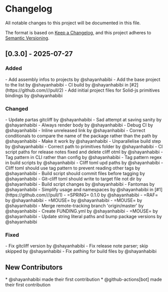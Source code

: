 
# Changelog

All notable changes to this project will be documented in this file.

The format is based on [Keep a Changelog](https://keepachangelog.com/en/1.0.0/),
and this project adheres to [Semantic Versioning](https://semver.org/spec/v2.0.0.html).

## [0.3.0] - 2025-07-27

<h3>Added</h3>
- Add assembly infos to projects  by @shayanhabibi
- Add the base project to the list  by @shayanhabibi
- CI build  by @shayanhabibi in [#2](https://github.com///pull/2)
- Add initial project files for Solid-js primitives bindings  by @shayanhabibi

<h3>Changed</h3>
- Update partas gitcliff  by @shayanhabibi
- Sad attempt at saving sanity  by @shayanhabibi
- Always render body  by @shayanhabibi
- Debug CI  by @shayanhabibi
- Inline unreleased link  by @shayanhabibi
- Correct conditionals to compare the name of the package rather than the path  by @shayanhabibi
- Make it work  by @shayanhabibi
- Unparallelise build step  by @shayanhabibi
- Correct path to primitives folder  by @shayanhabibi
- CI script paths for release notes fixed and delete cliff otml  by @shayanhabibi
- Tag pattern in CLI rather than config  by @shayanhabibi
- Tag pattern regex in build scripts  by @shayanhabibi
- Cliff toml upd paths  by @shayanhabibi
- Cliff toml should use tag pattern to prevent reading other tags  by @shayanhabibi
- Build script should commit files before tagging  by @shayanhabibi
- Git-cliff toml should write to target file not dir  by @shayanhabibi
- Build script changes  by @shayanhabibi
- Fantomas  by @shayanhabibi
- Simplify usage and namespaces  by @shayanhabibi in [#1](https://github.com///pull/1)
- =SPRING= 0.1.0  by @shayanhabibi
- =RAF=  by @shayanhabibi
- =MOUSE=  by @shayanhabibi
- =MOUSE=  by @shayanhabibi
- Merge remote-tracking branch 'origin/master'  by @shayanhabibi
- Create FUNDING.yml  by @shayanhabibi
- =MOUSE=  by @shayanhabibi
- Update string literal paths and bump package versions  by @shayanhabibi

<h3>Fixed</h3>
- Fix gitcliff version  by @shayanhabibi
- Fix release note parser; skip skipped  by @shayanhabibi
- Fix pathing for build files  by @shayanhabibi

<h2>New Contributors</h2>
* @shayanhabibi made their first contribution
* @github-actions[bot] made their first contribution
<!-- generated by git-cliff -->
<!-- using Partas Fake.Tools.GitCliff -->
